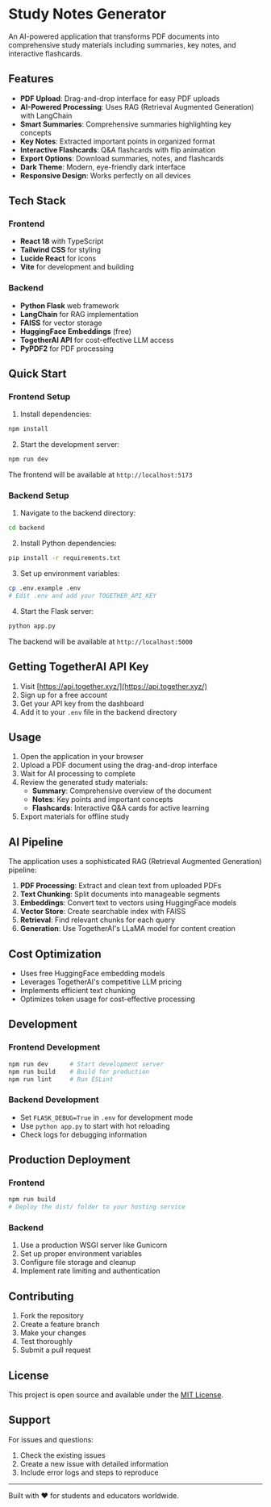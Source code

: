 # Study Notes Generator

An AI-powered application that transforms PDF documents into comprehensive study materials including summaries, key notes, and interactive flashcards.

## Features

- **PDF Upload**: Drag-and-drop interface for easy PDF uploads
- **AI-Powered Processing**: Uses RAG (Retrieval Augmented Generation) with LangChain
- **Smart Summaries**: Comprehensive summaries highlighting key concepts
- **Key Notes**: Extracted important points in organized format
- **Interactive Flashcards**: Q&A flashcards with flip animation
- **Export Options**: Download summaries, notes, and flashcards
- **Dark Theme**: Modern, eye-friendly dark interface
- **Responsive Design**: Works perfectly on all devices

## Tech Stack

### Frontend
- **React 18** with TypeScript
- **Tailwind CSS** for styling
- **Lucide React** for icons
- **Vite** for development and building

### Backend
- **Python Flask** web framework
- **LangChain** for RAG implementation
- **FAISS** for vector storage
- **HuggingFace Embeddings** (free)
- **TogetherAI API** for cost-effective LLM access
- **PyPDF2** for PDF processing

## Quick Start

### Frontend Setup

1. Install dependencies:
```bash
npm install
```

2. Start the development server:
```bash
npm run dev
```

The frontend will be available at `http://localhost:5173`

### Backend Setup

1. Navigate to the backend directory:
```bash
cd backend
```

2. Install Python dependencies:
```bash
pip install -r requirements.txt
```

3. Set up environment variables:
```bash
cp .env.example .env
# Edit .env and add your TOGETHER_API_KEY
```

4. Start the Flask server:
```bash
python app.py
```

The backend will be available at `http://localhost:5000`

## Getting TogetherAI API Key

1. Visit [https://api.together.xyz/](https://api.together.xyz/)
2. Sign up for a free account
3. Get your API key from the dashboard
4. Add it to your `.env` file in the backend directory

## Usage

1. Open the application in your browser
2. Upload a PDF document using the drag-and-drop interface
3. Wait for AI processing to complete
4. Review the generated study materials:
   - **Summary**: Comprehensive overview of the document
   - **Notes**: Key points and important concepts
   - **Flashcards**: Interactive Q&A cards for active learning
5. Export materials for offline study

## AI Pipeline

The application uses a sophisticated RAG (Retrieval Augmented Generation) pipeline:

1. **PDF Processing**: Extract and clean text from uploaded PDFs
2. **Text Chunking**: Split documents into manageable segments
3. **Embeddings**: Convert text to vectors using HuggingFace models
4. **Vector Store**: Create searchable index with FAISS
5. **Retrieval**: Find relevant chunks for each query
6. **Generation**: Use TogetherAI's LLaMA model for content creation

## Cost Optimization

- Uses free HuggingFace embedding models
- Leverages TogetherAI's competitive LLM pricing
- Implements efficient text chunking
- Optimizes token usage for cost-effective processing

## Development

### Frontend Development
```bash
npm run dev      # Start development server
npm run build    # Build for production
npm run lint     # Run ESLint
```

### Backend Development
- Set `FLASK_DEBUG=True` in `.env` for development mode
- Use `python app.py` to start with hot reloading
- Check logs for debugging information

## Production Deployment

### Frontend
```bash
npm run build
# Deploy the dist/ folder to your hosting service
```

### Backend
1. Use a production WSGI server like Gunicorn
2. Set up proper environment variables
3. Configure file storage and cleanup
4. Implement rate limiting and authentication

## Contributing

1. Fork the repository
2. Create a feature branch
3. Make your changes
4. Test thoroughly
5. Submit a pull request

## License

This project is open source and available under the [MIT License](LICENSE).

## Support

For issues and questions:
1. Check the existing issues
2. Create a new issue with detailed information
3. Include error logs and steps to reproduce

---

Built with ❤️ for students and educators worldwide.